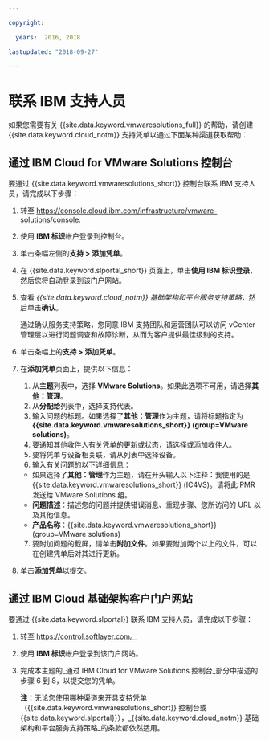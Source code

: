 ```yaml
---

copyright:

  years:  2016, 2018

lastupdated: "2018-09-27"

---
```


# 联系 IBM 支持人员

如果您需要有关 {{site.data.keyword.vmwaresolutions_full}} 的帮助，请创建 {{site.data.keyword.cloud_notm}} 支持凭单以通过下面某种渠道获取帮助：

## 通过 IBM Cloud for VMware Solutions 控制台

要通过 {{site.data.keyword.vmwaresolutions_short}} 控制台联系 IBM 支持人员，请完成以下步骤：

1. 转至
   https://console.cloud.ibm.com/infrastructure/vmware-solutions/console.
2. 使用 **IBM 标识**帐户登录到控制台。
3. 单击条幅左侧的**支持 > 添加凭单**。
4. 在 {{site.data.keyword.slportal_short}} 页面上，单击**使用 IBM 标识登录**，然后您将自动登录到该门户网站。
5. 查看 _{{site.data.keyword.cloud_notm}} 基础架构和平台服务支持策略_，然后单击**确认**。

   通过确认服务支持策略，您同意 IBM 支持团队和运营团队可以访问 vCenter 管理层以进行问题调查和故障诊断，从而为客户提供最佳级别的支持。

6. 单击条幅上的**支持 > 添加凭单**。
7. 在**添加凭单**页面上，提供以下信息：
   1. 从**主题**列表中，选择 **VMware Solutions**。如果此选项不可用，请选择**其他：管理**。   
   2. 从**分配给**列表中，选择支持代表。  
   3. 输入问题的标题。如果选择了**其他：管理**作为主题，请将标题指定为 **{{site.data.keyword.vmwaresolutions_short}} (group=VMware solutions)**。  
   4. 要通知其他收件人有关凭单的更新或状态，请选择或添加收件人。
   5. 要将凭单与设备相关联，请从列表中选择设备。  
   6. 输入有关问题的以下详细信息：      
     * 如果选择了**其他：管理**作为主题，请在开头输入以下注释：我使用的是 {{site.data.keyword.vmwaresolutions_short}} (IC4VS)。请将此 PMR 发送给 VMware Solutions 组。   
     * **问题描述**：描述您的问题并提供错误消息、重现步骤、您所访问的 URL 以及其他信息。    
     * **产品名称**：{{site.data.keyword.vmwaresolutions_short}} (group=VMware solutions)    
   7. 要附加问题的截屏，请单击**附加文件**。如果要附加两个以上的文件，可以在创建凭单后对其进行更新。  
8. 单击**添加凭单**以提交。

## 通过 IBM Cloud 基础架构客户门户网站

要通过 {{site.data.keyword.slportal}} 联系 IBM 支持人员，请完成以下步骤：

1. 转至 https://control.softlayer.com。
2. 使用 **IBM 标识**帐户登录到该门户网站。
3. 完成本主题的_通过 IBM Cloud for VMware Solutions 控制台_部分中描述的步骤 6 到 8，以提交您的凭单。

    **注**：无论您使用哪种渠道来开具支持凭单（{{site.data.keyword.vmwaresolutions_short}} 控制台或 {{site.data.keyword.slportal}}），_{{site.data.keyword.cloud_notm}} 基础架构和平台服务支持策略_的条款都依然适用。
